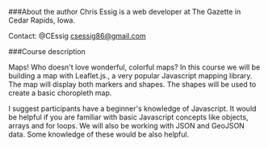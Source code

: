 ###About the author
Chris Essig is a web developer at The Gazette in Cedar Rapids, Iowa.

Contact:
@CEssig
csessig86@gmail.com


###Course description

Maps! Who doesn't love wonderful, colorful maps? In this course we will be building a map with Leaflet.js., a very popular Javascript mapping library. The map will display both markers and shapes. The shapes will be used to create a basic choropleth map.

I suggest participants have a beginner's knowledge of Javascript. It would be helpful if you are familiar with basic Javascript concepts like objects, arrays and for loops. We will also be working with JSON and GeoJSON data. Some knowledge of these would be also helpful.